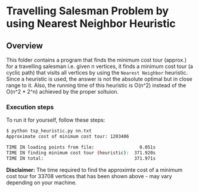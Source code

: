 # Travelling Salesman Problem by using Nearest Neighbor Heuristic

## Overview

This folder contains a program that finds the minimum cost tour (approx.) for a
travelling salesman i.e. given n vertices, it finds a minimum cost tour (a
cyclic path) that visits all vertices by using the `Nearest Neighbor` heuristic.
Since a heuristic is used, the answer is not the absolute optimal but in close
range to it. Also, the running time of this heuristic is O(n^2) instead of the
O(n^2 * 2^n) achieved by the proper soltuion.

### Execution steps

To run it for yourself, follow these steps:

```bash
$ python tsp_heuristic.py nn.txt
Approximate cost of minimum cost tour: 1203406

TIME IN loading points from file:                 0.051s
TIME IN finding minimum cost tour (heuristic):  371.920s
TIME IN total:                                  371.971s
```

**Disclaimer:** The time required to find the approximte cost of a minimum cost
tour for 33708 vertices that has been shown above - may vary depending on your
machine.
